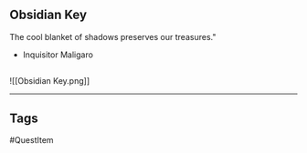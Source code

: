 ## Obsidian Key
The cool blanket of shadows preserves our treasures."
 - Inquisitor Maligaro
## 
![[Obsidian Key.png]]

---
## Tags
#QuestItem